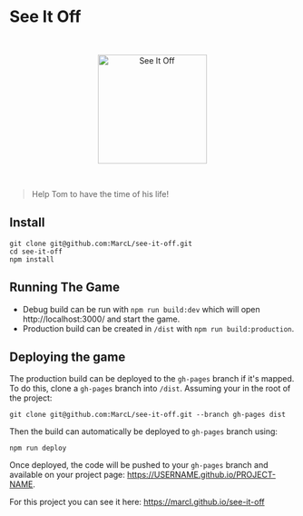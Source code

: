 # See It Off

<br/><p align="center"><img width="192" src="https://rawgit.com/marcl/see-it-off/master/favicons/android-chrome-192x192.png" alt="See It Off"></p><br/>

> Help Tom to have the time of his life!

## Install

```
git clone git@github.com:MarcL/see-it-off.git
cd see-it-off
npm install
```

## Running The Game

* Debug build can be run with `npm run build:dev` which will open http://localhost:3000/ and start the game.
* Production build can be created in `/dist` with `npm run build:production`.

## Deploying the game

The production build can be deployed to the `gh-pages` branch if it's mapped. To do this, clone a `gh-pages` branch into `/dist`. Assuming your in the root of the project:

```
git clone git@github.com:MarcL/see-it-off.git --branch gh-pages dist
```

Then the build can automatically be deployed to `gh-pages` branch using:

```
npm run deploy
```

Once deployed, the code will be pushed to your `gh-pages` branch and available on your project page: https://USERNAME.github.io/PROJECT-NAME.

For this project you can see it here: https://marcl.github.io/see-it-off
